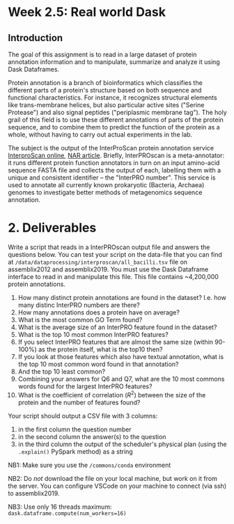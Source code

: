 # Week 2.5: Real world Dask


## Introduction

The goal of this assignment is to read in a large dataset of protein annotation information and to manipulate, summarize and analyze it using Dask Dataframes.

Protein annotation is a branch of bioinformatics which classifies the different parts of a protein's structure based on both sequence and functional characteristics. For instance, it recognizes structural elements like trans-membrane helices, but also particular active sites ("Serine Protease") and also signal peptides ("periplasmic membrane tag"). The holy grail of this field is to use these different annotations of parts of the protein sequence, and to combine them to predict the function of the protein as a whole, without having to carry out actual experiments in the lab.

The subject is the output of the InterProScan protein annotation service [InterproScan online](http://www.ebi.ac.uk/interpro/), [NAR article](https://academic.oup.com/nar/article/49/D1/D344/5958491). Briefly, InterPROscan is a meta-annotator: it runs different protein function annotators in turn on an input amino-acid sequence FASTA file and collects the output of each, labelling them with a unique and consistent identifier – the "InterPRO number". This service is used to annotate all currently known prokaryotic (Bacteria, Archaea) genomes to investigate better methods of metagenomics sequence annotation.

# 2. Deliverables

Write a script that reads in a InterPROscan output file and answers the questions below. You can test your script on the data-file that you can find at `/data/dataprocessing/interproscan/all_bacilli.tsv` file on assemblix2012 and assemblix2019. You must use the Dask Dataframe interface to read in and manipulate this file. This file contains ~4,200,000 protein annotations. 

1. How many distinct protein annotations are found in the dataset? I.e. how many distinc InterPRO numbers are there?
2. How many annotations does a protein have on average?
3. What is the most common GO Term found?
4. What is the average size of an InterPRO feature found in the dataset?
5. What is the top 10 most common InterPRO features?
6. If you select InterPRO features that are almost the same size (within 90-100%) as the protein itself, what is the top10 then?
7. If you look at those features which also have textual annotation, what is the top 10 most common word found in that annotation?
8. And the top 10 least common?
9. Combining your answers for Q6 and Q7, what are the 10 most commons words found for the largest InterPRO features?
10. What is the coefficient of correlation ($R^2$) between the size of the protein and the number of features found?

Your script should output a CSV file with 3 columns:

1. in the first column the question number
2. in the second column the answer(s) to the question
3. in the third column the output of the scheduler's physical plan (using the `.explain()` PySpark method) as a string

NB1: Make sure you use the `/commons/conda` environment

NB2: Do *not* download the file on your local machine, but work on it from the server. You can configure VSCode on your machine to connect (via ssh) to assemblix2019. 

NB3: Use only 16 threads maximum: `dask.dataframe.compute(num_workers=16)`
